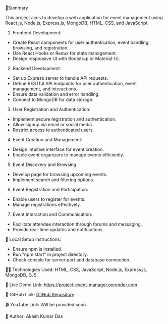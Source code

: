 🔅Summary

This project aims to develop a web application for event management using React.js, Node.js, Express.js, MongoDB, HTML, CSS, and JavaScript.

1. Frontend Development:
 - Create React components for user authentication, event handling, browsing, and registration.
 - Use React Hooks or Redux for state management.
 - Design responsive UI with Bootstrap or Material-UI.

2. Backend Development:
 - Set up Express server to handle API requests.
 - Define RESTful API endpoints for user authentication, event management, and interactions.
 - Ensure data validation and error handling.
 - Connect to MongoDB for data storage.

3. User Registration and Authentication:
 - Implement secure registration and authentication.
 - Allow signup via email or social media.
 - Restrict access to authenticated users.

4. Event Creation and Management:
 - Design intuitive interface for event creation.
 - Enable event organizers to manage events efficiently.

5. Event Discovery and Browsing:
 - Develop page for browsing upcoming events.
 - Implement search and filtering options.

6. Event Registration and Participation:
 - Enable users to register for events.
 - Manage registrations effectively.

7. Event Interaction and Communication:
 - Facilitate attendee interaction through forums and messaging.
 - Provide real-time updates and notifications.

🔅 Local Setup Instructions:
- Ensure npm is installed.
- Run "npm start" in project directory.
- Check console for server port and database connection.

🐱‍🏍 Technologies Used:
HTML, CSS, JavaScript, Node.js, Express.js, MongoDB, EJS.

🌟 Live Demo Link: https://project-event-manager.onrender.com

🔌 GitHub Link: [GitHub Repository](https://github.com/rick825/Clone-Task-Manager)

🎬 YouTube Link: Will be provided soon.

👤 Author: Akash Kumar Das
